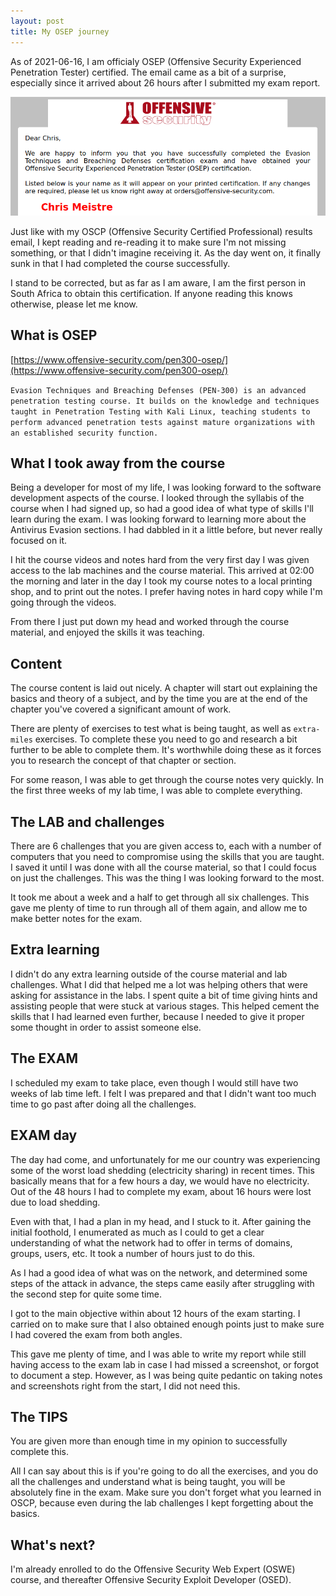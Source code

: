 ```yaml
---
layout: post
title: My OSEP journey
---
```


As of 2021-06-16, I am officialy OSEP (Offensive Security Experienced Penetration Tester) certified.  The email came as a bit of a surprise, especially since it arrived about 26 hours after I submitted my exam report.

![](/assets/2021-06-22-15-47-13.png)

Just like with my OSCP (Offensive Security Certified Professional) results email, I kept reading and re-reading it to make sure I'm not missing something, or that I didn't imagine receiving it.  As the day went on, it finally sunk in that I had completed the course successfully.  

I stand to be corrected, but as far as I am aware, I am the first person in South Africa to obtain this certification.  If anyone reading this knows otherwise, please let me know.

<div data-iframe-width="150" data-iframe-height="270" data-share-badge-id="f7b1923d-cd5d-433f-b844-55f0aa757f34" data-share-badge-host="https://www.credly.com"></div><script type="text/javascript" async src="//cdn.credly.com/assets/utilities/embed.js"></script>

## What is OSEP

[https://www.offensive-security.com/pen300-osep/](https://www.offensive-security.com/pen300-osep/)

```Evasion Techniques and Breaching Defenses (PEN-300) is an advanced penetration testing course. It builds on the knowledge and techniques taught in Penetration Testing with Kali Linux, teaching students to perform advanced penetration tests against mature organizations with an established security function.```

## What I took away from the course

Being a developer for most of my life, I was looking forward to the software development aspects of the course.  I looked through the syllabis of the course when I had signed up, so had a good idea of what type of skills I'll learn during the exam.  I was looking forward to learning more about the Antivirus Evasion sections.  I had dabbled in it a little before, but never really focused on it.

I hit the course videos and notes hard from the very first day I was given access to the lab machines and the course material.  This arrived at 02:00 the morning and later in the day I took my course notes to a local printing shop, and to print out the notes.  I prefer having notes in hard copy while I'm going through the videos.

From there I just put down my head and worked through the course material, and enjoyed the skills it was teaching.

## Content

The course content is laid out nicely.  A chapter will start out explaining the basics and theory of a subject, and by the time you are at the end of the chapter you've covered a significant amount of work.  

There are plenty of exercises to test what is being taught, as well as `extra-miles` exercises.  To complete these you need to go and research a bit further to be able to complete them.  It's worthwhile doing these as it forces you to research the concept of that chapter or section.

For some reason, I was able to get through the course notes very quickly.  In the first three weeks of my lab time, I was able to complete everything.

## The LAB and challenges

There are 6 challenges that you are given access to, each with a number of computers that you need to compromise using the skills that you are taught.  I saved it until I was done with all the course material, so that I could focus on just the challenges.  This was the thing I was looking forward to the most.

It took me about a week and a half to get through all six challenges.  This gave me plenty of time to run through all of them again, and allow me to make better notes for the exam.  

## Extra learning

I didn't do any extra learning outside of the course material and lab challenges.  What I did that helped me a lot was helping others that were asking for assistance in the labs.  I spent quite a bit of time giving hints and assisting people that were stuck at various stages.  This helped cement the skills that I had learned even further, because I needed to give it proper some thought in order to assist someone else.  

## The EXAM

I scheduled my exam to take place, even though I would still have two weeks of lab time left.  I felt I was prepared and that I didn't want too much time to go past after doing all the challenges.

## EXAM day

The day had come, and unfortunately for me our country was experiencing some of the worst load shedding (electricity sharing) in recent times.  This basically means that for a few hours a day, we would have no electricity.  Out of the 48 hours I had to complete my exam, about 16 hours were lost due to load shedding.

Even with that, I had a plan in my head, and I stuck to it.  After gaining the initial foothold, I enumerated as much as I could to get a clear understanding of what the network had to offer in terms of domains, groups, users, etc.  It took a number of hours just to do this.  

As I had a good idea of what was on the network, and determined some steps of the attack in advance, the steps came easily after struggling with the second step for quite some time.

I got to the main objective within about 12 hours of the exam starting.  I carried on to make sure that I also obtained enough points just to make sure I had covered the exam from both angles.

This gave me plenty of time, and I was able to write my report while still having access to the exam lab in case I had missed a screenshot, or forgot to document a step.  However, as I was being quite pedantic on taking notes and screenshots right from the start, I did not need this. 

## The TIPS

You are given more than enough time in my opinion to successfully complete this.

All I can say about this is if you're going to do all the exercises, and you do all the challenges and understand what is being taught, you will be absolutely fine in the exam.  Make sure you don't forget what you learned in OSCP, because even during the lab challenges I kept forgetting about the basics.

## What's next?

I'm already enrolled to do the Offensive Security Web Expert (OSWE) course, and thereafter Offensive Security Exploit Developer (OSED).
